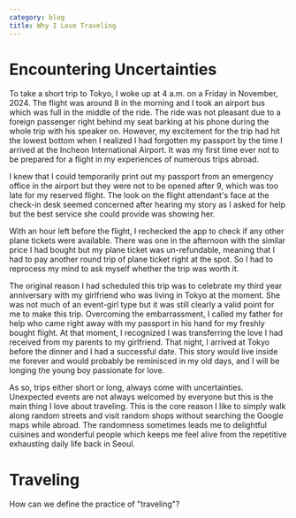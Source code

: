 ```yaml
---
category: blog
title: Why I Love Traveling
---
```


# Encountering Uncertainties
To take a short trip to Tokyo, I woke up at 4 a.m. on a Friday in November, 2024. The flight was around 8 in the morning and I took an airport bus which was full in the middle of the ride. The ride was not pleasant due to a foreign passenger right behind my seat barking at his phone during the whole trip with his speaker on. However, my excitement for the trip had hit the lowest bottom when I realized I had forgotten my passport by the time I arrived at the Incheon International Airport. It was my first time ever not to be prepared for a flight in my experiences of numerous trips abroad.

I knew that I could temporarily print out my passport from an emergency office in the airport but they were not to be opened after 9, which was too late for my reserved flight. The look on the flight attendant's face at the check-in desk seemed concerned after hearing my story as I asked for help but the best service she could provide was showing her.

With an hour left before the flight, I rechecked the app to check if any other plane tickets were available. There was one in the afternoon with the similar price I had bought but my plane ticket was un-refundable, meaning that I had to pay another round trip of plane ticket right at the spot. So I had to reprocess my mind to ask myself whether the trip was worth it.

The original reason I had scheduled this trip was to celebrate my third year anniversary with my girlfriend who was living in Tokyo at the moment. She was not much of an event-girl type but it was still clearly a valid point for me to make this trip. Overcoming the embarrassment, I called my father for help who came right away with my passport in his hand for my freshly bought flight. At that moment, I recognized I was transferring the love I had received from my parents to my girlfriend. That night, I arrived at Tokyo before the dinner and I had a successful date. This story would live inside me forever and would probably be reminisced in my old days, and I will be longing the young boy passionate for love.

As so, trips either short or long, always come with uncertainties. Unexpected events are not always welcomed by everyone but this is the main thing I love about traveling. This is the core reason I like to simply walk along random streets and visit random shops without searching the Google maps while abroad. The randomness sometimes leads me to delightful cuisines and wonderful people which keeps me feel alive from the repetitive exhausting daily life back in Seoul.

# Traveling
How can we define the practice of "traveling"?
